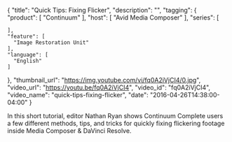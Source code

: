 {
  "title": "Quick Tips: Fixing Flicker",
  "description": "",
  "tagging": {
    "product": [
      "Continuum"
    ],
    "host": [
      "Avid Media Composer"
    ],
    "series": [

    ],
    "feature": [
      "Image Restoration Unit"
    ],
    "language": [
      "English"
    ]
  },
  "thumbnail_url": "https://img.youtube.com/vi/fq0A2iVjCI4/0.jpg",
  "video_url": "https://youtu.be/fq0A2iVjCI4",
  "video_id": "fq0A2iVjCI4",
  "video_name": "quick-tips-fixing-flicker",
  "date": "2016-04-26T14:38:00-04:00"
}

In this short tutorial, editor Nathan Ryan shows Continuum Complete users a
few different methods, tips, and tricks for quickly fixing flickering footage
inside Media Composer &amp; DaVinci Resolve.


